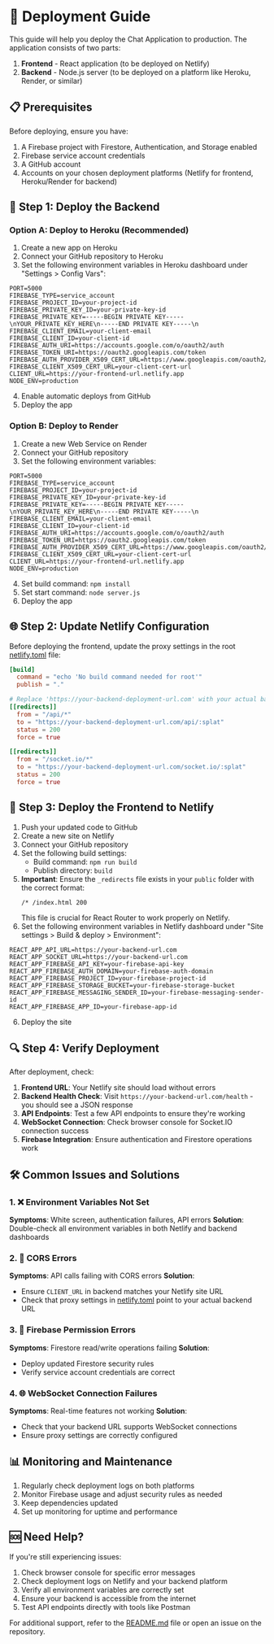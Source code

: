 # 🚀 Deployment Guide

This guide will help you deploy the Chat Application to production. The application consists of two parts:
1. **Frontend** - React application (to be deployed on Netlify)
2. **Backend** - Node.js server (to be deployed on a platform like Heroku, Render, or similar)

## 📋 Prerequisites

Before deploying, ensure you have:
1. A Firebase project with Firestore, Authentication, and Storage enabled
2. Firebase service account credentials
3. A GitHub account
4. Accounts on your chosen deployment platforms (Netlify for frontend, Heroku/Render for backend)

## 🔧 Step 1: Deploy the Backend

### Option A: Deploy to Heroku (Recommended)

1. Create a new app on Heroku
2. Connect your GitHub repository to Heroku
3. Set the following environment variables in Heroku dashboard under "Settings > Config Vars":

```env
PORT=5000
FIREBASE_TYPE=service_account
FIREBASE_PROJECT_ID=your-project-id
FIREBASE_PRIVATE_KEY_ID=your-private-key-id
FIREBASE_PRIVATE_KEY=-----BEGIN PRIVATE KEY-----\nYOUR_PRIVATE_KEY_HERE\n-----END PRIVATE KEY-----\n
FIREBASE_CLIENT_EMAIL=your-client-email
FIREBASE_CLIENT_ID=your-client-id
FIREBASE_AUTH_URI=https://accounts.google.com/o/oauth2/auth
FIREBASE_TOKEN_URI=https://oauth2.googleapis.com/token
FIREBASE_AUTH_PROVIDER_X509_CERT_URL=https://www.googleapis.com/oauth2/v1/certs
FIREBASE_CLIENT_X509_CERT_URL=your-client-cert-url
CLIENT_URL=https://your-frontend-url.netlify.app
NODE_ENV=production
```

4. Enable automatic deploys from GitHub
5. Deploy the app

### Option B: Deploy to Render

1. Create a new Web Service on Render
2. Connect your GitHub repository
3. Set the following environment variables:

```env
PORT=5000
FIREBASE_TYPE=service_account
FIREBASE_PROJECT_ID=your-project-id
FIREBASE_PRIVATE_KEY_ID=your-private-key-id
FIREBASE_PRIVATE_KEY=-----BEGIN PRIVATE KEY-----\nYOUR_PRIVATE_KEY_HERE\n-----END PRIVATE KEY-----\n
FIREBASE_CLIENT_EMAIL=your-client-email
FIREBASE_CLIENT_ID=your-client-id
FIREBASE_AUTH_URI=https://accounts.google.com/o/oauth2/auth
FIREBASE_TOKEN_URI=https://oauth2.googleapis.com/token
FIREBASE_AUTH_PROVIDER_X509_CERT_URL=https://www.googleapis.com/oauth2/v1/certs
FIREBASE_CLIENT_X509_CERT_URL=your-client-cert-url
CLIENT_URL=https://your-frontend-url.netlify.app
NODE_ENV=production
```

4. Set build command: `npm install`
5. Set start command: `node server.js`
6. Deploy the app

## 🌐 Step 2: Update Netlify Configuration

Before deploying the frontend, update the proxy settings in the root [netlify.toml](file:///C:/Users/rishu/OneDrive/Desktop/Chat-now/netlify.toml) file:

```toml
[build]
  command = "echo 'No build command needed for root'"
  publish = "."

# Replace 'https://your-backend-deployment-url.com' with your actual backend URL
[[redirects]]
  from = "/api/*"
  to = "https://your-backend-deployment-url.com/api/:splat"
  status = 200
  force = true

[[redirects]]
  from = "/socket.io/*"
  to = "https://your-backend-deployment-url.com/socket.io/:splat"
  status = 200
  force = true
```

## 🎨 Step 3: Deploy the Frontend to Netlify

1. Push your updated code to GitHub
2. Create a new site on Netlify
3. Connect your GitHub repository
4. Set the following build settings:
   - Build command: `npm run build`
   - Publish directory: `build`
5. **Important**: Ensure the `_redirects` file exists in your `public` folder with the correct format:
   ```
   /* /index.html 200
   ```
   This file is crucial for React Router to work properly on Netlify.
6. Set the following environment variables in Netlify dashboard under "Site settings > Build & deploy > Environment":

```env
REACT_APP_API_URL=https://your-backend-url.com
REACT_APP_SOCKET_URL=https://your-backend-url.com
REACT_APP_FIREBASE_API_KEY=your-firebase-api-key
REACT_APP_FIREBASE_AUTH_DOMAIN=your-firebase-auth-domain
REACT_APP_FIREBASE_PROJECT_ID=your-firebase-project-id
REACT_APP_FIREBASE_STORAGE_BUCKET=your-firebase-storage-bucket
REACT_APP_FIREBASE_MESSAGING_SENDER_ID=your-firebase-messaging-sender-id
REACT_APP_FIREBASE_APP_ID=your-firebase-app-id
```

6. Deploy the site

## 🔍 Step 4: Verify Deployment

After deployment, check:

1. **Frontend URL**: Your Netlify site should load without errors
2. **Backend Health Check**: Visit `https://your-backend-url.com/health` - you should see a JSON response
3. **API Endpoints**: Test a few API endpoints to ensure they're working
4. **WebSocket Connection**: Check browser console for Socket.IO connection success
5. **Firebase Integration**: Ensure authentication and Firestore operations work

## 🛠️ Common Issues and Solutions

### 1. ❌ Environment Variables Not Set
**Symptoms**: White screen, authentication failures, API errors
**Solution**: Double-check all environment variables in both Netlify and backend dashboards

### 2. 🔌 CORS Errors
**Symptoms**: API calls failing with CORS errors
**Solution**: 
- Ensure `CLIENT_URL` in backend matches your Netlify site URL
- Check that proxy settings in [netlify.toml](file:///C:/Users/rishu/OneDrive/Desktop/Chat-now/netlify.toml) point to your actual backend URL

### 3. 🔐 Firebase Permission Errors
**Symptoms**: Firestore read/write operations failing
**Solution**: 
- Deploy updated Firestore security rules
- Verify service account credentials are correct

### 4. 🌐 WebSocket Connection Failures
**Symptoms**: Real-time features not working
**Solution**:
- Check that your backend URL supports WebSocket connections
- Ensure proxy settings are correctly configured

## 📊 Monitoring and Maintenance

1. Regularly check deployment logs on both platforms
2. Monitor Firebase usage and adjust security rules as needed
3. Keep dependencies updated
4. Set up monitoring for uptime and performance

## 🆘 Need Help?

If you're still experiencing issues:

1. Check browser console for specific error messages
2. Check deployment logs on Netlify and your backend platform
3. Verify all environment variables are correctly set
4. Ensure your backend is accessible from the internet
5. Test API endpoints directly with tools like Postman

For additional support, refer to the [README.md](file:///C:/Users/rishu/OneDrive/Desktop/Chat-now/README.md) file or open an issue on the repository.